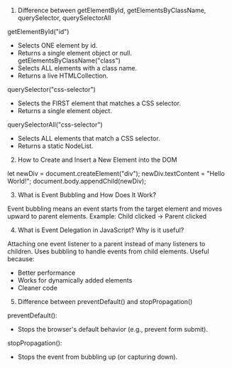 

1. Difference between getElementById, getElementsByClassName, querySelector, querySelectorAll

getElementById("id")
  * Selects ONE element by id.
  * Returns a single element object or null.
 getElementsByClassName("class")
  * Selects ALL elements with a class name.
  * Returns a live HTMLCollection.

 querySelector("css-selector")
  * Selects the FIRST element that matches a CSS selector.
  * Returns a single element object.

 querySelectorAll("css-selector")
  * Selects ALL elements that match a CSS selector.
  * Returns a static NodeList.



2. How to Create and Insert a New Element into the DOM

let newDiv = document.createElement("div");
newDiv.textContent = "Hello World!";
document.body.appendChild(newDiv);


3. What is Event Bubbling and How Does It Work?

Event bubbling means an event starts from the target element and moves upward to parent elements.
Example:
Child clicked -> Parent clicked



4. What is Event Delegation in JavaScript? Why is it useful?

 Attaching one event listener to a parent instead of many listeners to children.
 Uses bubbling to handle events from child elements.
Useful because:
  * Better performance
  * Works for dynamically added elements
  * Cleaner code



5. Difference between preventDefault() and stopPropagation()

preventDefault():
  * Stops the browser's default behavior (e.g., prevent form submit).

stopPropagation():
  * Stops the event from bubbling up (or capturing down).


